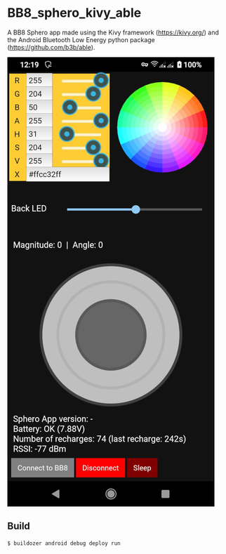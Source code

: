 # BB8_sphero_kivy_able
A BB8 Sphero app made using the Kivy framework (https://kivy.org/) and the Android Bluetooth Low Energy python package (https://github.com/b3b/able).

![android app screenshot](https://raw.githubusercontent.com/Alamot/BB8_sphero_kivy_able/main/data/screenshot.png)

## Build
```
$ buildozer android debug deploy run
```
